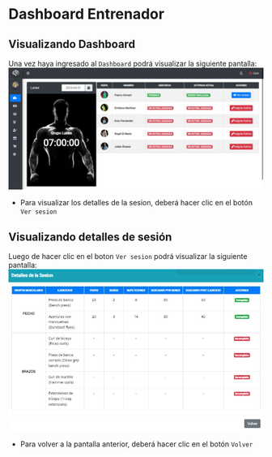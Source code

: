 # Dashboard Entrenador

## Visualizando Dashboard
Una vez haya ingresado al `Dashboard` podrá visualizar la siguiente pantalla:
![Imagen de entrenador.](../../img/entrenador/dashboard_entrenador.jpg "Pantalla de entrenador.")

* Para visualizar los detalles de la sesion, deberá hacer clic en el botón `Ver sesion`
## Visualizando detalles de sesión
Luego de hacer clic en el boton `Ver sesion` podrá visualizar la siguiente pantalla:
![Imagen de entrenador.](../../img/entrenador/detalle_sesion.jpg "Pantalla de entrenador.")

* Para volver a la pantalla anterior, deberá hacer clic en el botón `Volver`

